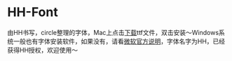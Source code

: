 # HH-Font
由HH书写，circle整理的字体，Mac上点击[下载](https://raw.githubusercontent.com/circlelq/HH-Font/master/HH-Font/HH.ttf)ttf文件，双击安装～Windows系统一般也有字体安装软件，如果没有，请看[微软官方说明](https://support.microsoft.com/zh-cn/help/314960/how-to-install-or-remove-a-font-in-windows)，字体名字为HH，已经获得HH授权，欢迎使用～
